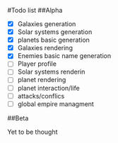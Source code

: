 #Todo list
##Alpha

- [x] Galaxies generation
- [x] Solar systems generation
- [x] planets basic generation
- [x] Galaxies rendering
- [x] Enemies basic name generation
- [ ] Player profile
- [ ] Solar systems renderin
- [ ] planet rendering
- [ ] planet interaction/life
- [ ] attacks/conflics
- [ ] global empire managment

##Beta

Yet to be thought

